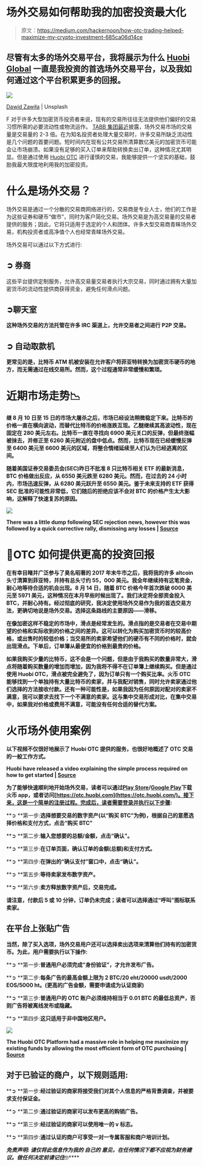 # 场外交易如何帮助我的加密投资最大化

> 原文：<https://medium.com/hackernoon/how-otc-trading-helped-maximize-my-crypto-investment-685ca06d14ce>

## 尽管有太多的场外交易平台，我将展示为什么 [Huobi Global](https://www.hbg.com/en-us/topic/invited/?invite_code=946q3) 一直是我投资的首选场外交易平台，以及我如何通过这个平台积累更多的回报。

![](img/c968dcd7344fee99f03915cf886d7164.png)

[Dawid Zawiła](https://unsplash.com/@davealmine) | Unsplash

F 对于许多大型加密货币投资者来说，现有的交易所往往无法提供他们偏好的交易习惯所需的必要流动性或物流运作。 [TABB 集团最近](https://uk.finance.yahoo.com/news/otc-much-larger-bitcoin-exchange-212305761.html)披露，场外交易市场的交易量是交易量的 2-3 倍。在为知名投资者处理大量交易时，许多交易所缺乏流动性是几个问题的首要问题。短时间内在现有公共交易所清算数亿美元的加密货币可能会让市场崩溃。如果没有足够的买入订单来帮助转换卖出订单，这种情况尤其明显。但是通过使用 [Huobi OTC](https://www.hbg.com/en-us/topic/invited/?invite_code=946q3) 进行谨慎的交易，我能够提供一个坚实的基础，鼓励我最大限度地利用我的加密投资。

# **什么是场外交易？**

场外交易是通过一个分散的交易商网络进行的，交易商是专业人士，他们的工作是为这些证券和硬币“做市”，同时为客户简化交易。场外交易是为高交易量的交易者提供的服务；因此，它将只适用于选定的个人和团体。许多大型交易商青睐场外交易，机构投资者或高净值个人也经常青睐场外交易。

场外交易可以通过以下方式进行:

## ➲ **券商**

这些平台提供定制服务，允许高交易量交易者执行大宗交易，同时通过拥有大量加密货币的流动性提供商获得资金，避免任何滑点问题。

## ➲聊天室

**这种场外交易的方法托管在许多 IRC 渠道上，允许交易者之间进行 P2P 交易。**

## **➲ **自动取款机****

**更常见的是，比特币 ATM 机被安装在允许客户将菲亚特转换为加密货币硬币的地方，而无需通过在线交易所。然而，这个过程通常非常缓慢和繁琐。**

# ****近期市场走势**📉**

**继 8 月 10 日至 15 日的市场大屠杀之后，市场已经设法稍微稳定下来。比特币的价格一直在横向波动，而替代比特币的价格涨跌互现。乙醚继续其高波动性，现在固定在 280 美元左右。比特币一直在寻找向 6900 美元关口的反弹，但最终涨幅被抹去，并修正至 6260 美元附近的盘中低点。然而，比特币现在已经缓慢反弹至 6400 美元至 6600 美元的区域，将整合情绪延续至人们认为已经逃离的区间。**

**随着美国证券交易委员会(SEC)昨日不批准 8 只比特币相关 ETF 的最新消息，BTC 价格做出反应，从 6550 美元跌至 6280 美元。然而，在过去的 24 小时内，市场迅速反弹，从 6280 美元跃升至 6550 美元。鉴于未来支持的 ETF 获得 SEC 批准的可能性非常低，它们随后的拒绝应该不会对 BTC 的价格产生太大影响，这解释了快速复苏的原因。**

**![](img/1356835a85fbee15c7053e8680ebec55.png)**

**There was a little dump following SEC rejection news, however this was followed by a quick corrective rally, dismissing any losses | [Source](https://coinmarketcap.com)**

# **🚀**OTC 如何提供更高的投资回报****

**在有幸目睹并广泛参与了臭名昭著的 2017 年末牛市之后，我将我的许多 altcoin 头寸清算到菲亚特，并持有总头寸约 55，000 美元。我全年继续持有这笔资金，耐心地等待合适的机会出现。8 月 14 日，随着 BTC 价格今年首次跌破 6000 美元至 5971 美元，这种情况在本月早些时候出现了。我们决定将全部资金投入 BTC，并耐心持有。经过彻底的研究，我决定使用场外交易作为我的首选交易方法，更确切地说是场外交易。选择这条路线的主要原因——**滑移**。**

**在像加密这样不稳定的市场中，滑点是经常发生的。滑点指的是交易者在交易中期望的价格和实际收到的价格之间的差异。这可以转化为购买加密货币时的较高价格，或出售时的较低价格；当交易所的卖家希望他们的硬币有不同的价格时，就会出现滑点。下单后，订单簿从最便宜的价格到最贵的价格。**

**如果我购买少量的比特币，这不会是一个问题，但是由于我购买的数量非常大，滑点将随着购买数量的增加而增加，因为我将不得不在订单簿上继续购买。但是通过使用 Huobi OTC，滑点被完全避免了，因为订单只有一个购买比率。火币 OTC 能够找到一个单独持有大量比特币的卖家，并与我配对销售，同时允许卖家通过他们选择的方法接收付款。还有一种可能性是，如果我因为任何原因对配对的卖家不满意，我可以要求去找下一个不满意的卖家。这与集中交易形成对比，在集中交易中，如果我对价格或费用不满意，可能没有任何合适的替代方案。**

# ****火币场外使用案例****

**以下视频不仅很好地展示了 Huobi OTC 提供的服务，也很好地概述了 OTC 交易的一般工作方式。**

**Huobi have released a video explaining the simple process required on how to get started | [Source](https://www.youtube.com/watch?v=r00_WCbzVtY)**

**为了能够快速顺利地开始场外交易，读者可以通过[Play Store](https://itunes.apple.com/us/app/huobi-app/id1023263342?mt=8)/[Google Play](https://play.google.com/store/apps/details?id=pro.huobi)下载火币 app，或者访问[https://otc.huobi.com](https://otc.huobi.com/)。接下来，这是一个简单的注册过程。完成后，读者需要登录并执行以下步骤:**

**➲ **第一步:**选择想要交易的数字资产(以“购买 BTC”为例)，根据自己的意愿选择价格和支付方式，点击“购买 BTC”**

**➲ **第二步:**输入您想要的总额/金额，点击“确认”。**

**➲ **第三步:**在订单页面，确认订单的金额(总额)和支付方式。**

**➲ **第四步:**在弹出的“确认支付”窗口中，点击“确认”。**

**➲ **第五步:**等待卖家发布数字资产。**

**➲ **第六步:**卖方释放数字资产后，交易完成。**

**请注意，付款后 5 或 10 分钟，订单仍未完成；读者可以选择通过“呼叫”图标联系卖家。**

## ****在平台上张贴广告****

**当然，除了买入选项，场外交易用户还可以选择卖出选项来清算他们持有的加密货币。为此，用户需要执行以下操作:**

**➲ **第一步:**普通用户必须完成“身份验证”，才允许发布广告。**

**➲ **第二步:**每条广告的最高金额上限为 2 BTC/20 eht/20000 usdt/2000 EOS/5000 ht。(更高的广告金额，需要申请成为认证商家)**

**➲ **第三步:**普通用户的 OTC 账户必须维持相当于 0.01 BTC 的最低总资产，否则广告将被离线发布或隐藏。**

**➲ **第四步:**这只适用于非中国地区用户。**

**![](img/0380bf0cac13d51073c6a08e62a66fd1.png)**

**The Huobi OTC Platform had a massive role in helping me maximize my existing funds by allowing the most efficient form of OTC purchasing | [Source](http://otc.huobi.com)**

## ****对于已验证的商户，以下规则适用:****

**➲ **第一步:**经过验证的商家将接受我们对其个人信息的严格背景调查，并被要求支付保证金。**

**➲ **第二步:**通过验证的商家可以发布更高的购销广告。**

**➲ **第三步:**经过验证的商家可以使用唯一的 v 标志。**

**➲ **第四步:**通过认证的商户可享受一对一专属客服和商户培训计划。**

*****免责声明:*** *请仅将此信息作为我的* ***自己的*** *意见，在任何情况下都不应视为财务建议。做任何决定前请记住***🤓****
